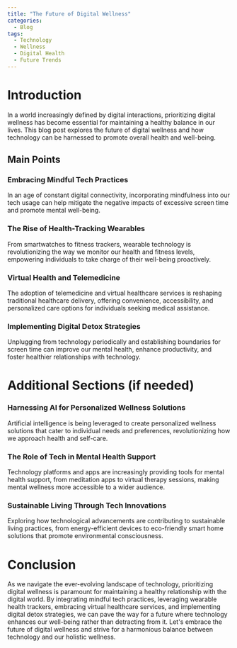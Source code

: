 ```yaml
---
title: "The Future of Digital Wellness"
categories:
  - Blog
tags:
  - Technology
  - Wellness
  - Digital Health
  - Future Trends
---
```


# Introduction
In a world increasingly defined by digital interactions, prioritizing digital wellness has become essential for maintaining a healthy balance in our lives. This blog post explores the future of digital wellness and how technology can be harnessed to promote overall health and well-being.

## Main Points
### Embracing Mindful Tech Practices
In an age of constant digital connectivity, incorporating mindfulness into our tech usage can help mitigate the negative impacts of excessive screen time and promote mental well-being.

### The Rise of Health-Tracking Wearables
From smartwatches to fitness trackers, wearable technology is revolutionizing the way we monitor our health and fitness levels, empowering individuals to take charge of their well-being proactively.

### Virtual Health and Telemedicine
The adoption of telemedicine and virtual healthcare services is reshaping traditional healthcare delivery, offering convenience, accessibility, and personalized care options for individuals seeking medical assistance.

### Implementing Digital Detox Strategies
Unplugging from technology periodically and establishing boundaries for screen time can improve our mental health, enhance productivity, and foster healthier relationships with technology.

# Additional Sections (if needed)
### Harnessing AI for Personalized Wellness Solutions
Artificial intelligence is being leveraged to create personalized wellness solutions that cater to individual needs and preferences, revolutionizing how we approach health and self-care.

### The Role of Tech in Mental Health Support
Technology platforms and apps are increasingly providing tools for mental health support, from meditation apps to virtual therapy sessions, making mental wellness more accessible to a wider audience.

### Sustainable Living Through Tech Innovations
Exploring how technological advancements are contributing to sustainable living practices, from energy-efficient devices to eco-friendly smart home solutions that promote environmental consciousness.

# Conclusion
As we navigate the ever-evolving landscape of technology, prioritizing digital wellness is paramount for maintaining a healthy relationship with the digital world. By integrating mindful tech practices, leveraging wearable health trackers, embracing virtual healthcare services, and implementing digital detox strategies, we can pave the way for a future where technology enhances our well-being rather than detracting from it. Let's embrace the future of digital wellness and strive for a harmonious balance between technology and our holistic wellness.